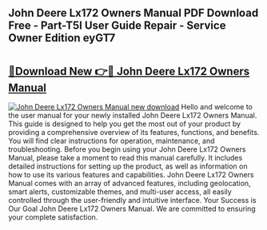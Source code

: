 ## John Deere Lx172 Owners Manual PDF Download Free - Part-T5I User Guide Repair - Service Owner Edition eyGT7

# <h2><a href="http://bc30077.oget.top/?id=John+Deere+Lx172+Owners+Manual">🔗Download New 👉🔴 John Deere Lx172 Owners Manual</a></h2>

[![John Deere Lx172 Owners Manual new download](https://i.imgur.com/5g1atiW.png)](http://bc30077.oget.top/?id=John+Deere+Lx172+Owners+Manual)
Hello and welcome to the user manual for your newly installed John Deere Lx172 Owners Manual. This guide is designed to help you get the most out of your product by providing a comprehensive overview of its features, functions, and benefits. You will find clear instructions for operation, maintenance, and troubleshooting. Before you begin using your John Deere Lx172 Owners Manual, please take a moment to read this manual carefully. It includes detailed instructions for setting up the product, as well as information on how to use its various features and capabilities. John Deere Lx172 Owners Manual comes with an array of advanced features, including geolocation, smart alerts, customizable themes, and multi-user access, all easily controlled through the user-friendly and intuitive interface. Your Success is Our Goal John Deere Lx172 Owners Manual. We are committed to ensuring your complete satisfaction.
